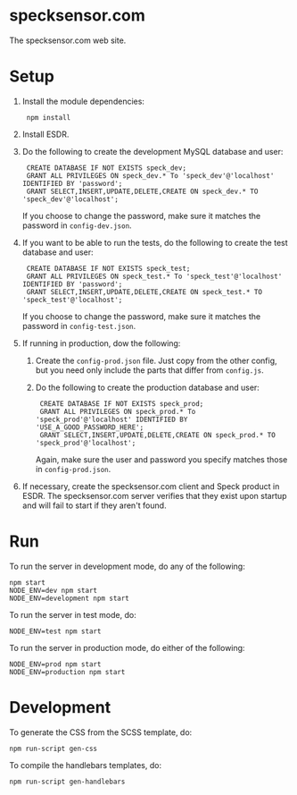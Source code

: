 specksensor.com
============

The specksensor.com web site.

Setup
=====

1. Install the module dependencies:

        npm install
    
2. Install ESDR.

3. Do the following to create the development MySQL database and user:

        CREATE DATABASE IF NOT EXISTS speck_dev;
        GRANT ALL PRIVILEGES ON speck_dev.* To 'speck_dev'@'localhost' IDENTIFIED BY 'password';
        GRANT SELECT,INSERT,UPDATE,DELETE,CREATE ON speck_dev.* TO 'speck_dev'@'localhost';

    If you choose to change the password, make sure it matches the password in `config-dev.json`.

4. If you want to be able to run the tests, do the following to create the test database and user:

        CREATE DATABASE IF NOT EXISTS speck_test;
        GRANT ALL PRIVILEGES ON speck_test.* To 'speck_test'@'localhost' IDENTIFIED BY 'password';
        GRANT SELECT,INSERT,UPDATE,DELETE,CREATE ON speck_test.* TO 'speck_test'@'localhost';

    If you choose to change the password, make sure it matches the password in `config-test.json`.

5. If running in production, dow the following:

    1. Create the `config-prod.json` file. Just copy from the other config, but you need only include the parts that differ from `config.js`.

    2. Do the following to create the production database and user:

            CREATE DATABASE IF NOT EXISTS speck_prod;
            GRANT ALL PRIVILEGES ON speck_prod.* To 'speck_prod'@'localhost' IDENTIFIED BY 'USE_A_GOOD_PASSWORD_HERE';
            GRANT SELECT,INSERT,UPDATE,DELETE,CREATE ON speck_prod.* TO 'speck_prod'@'localhost';

        Again, make sure the user and password you specify matches those in `config-prod.json`.

6. If necessary, create the specksensor.com client and Speck product in ESDR.  The specksensor.com server verifies that they exist upon startup and will fail to start if they aren't found.

Run
===

To run the server in development mode, do any of the following:

    npm start
    NODE_ENV=dev npm start
    NODE_ENV=development npm start
    
To run the server in test mode, do:

    NODE_ENV=test npm start

To run the server in production mode, do either of the following:

    NODE_ENV=prod npm start
    NODE_ENV=production npm start

Development
===========
To generate the CSS from the SCSS template, do:

    npm run-script gen-css

To compile the handlebars templates, do:

    npm run-script gen-handlebars
